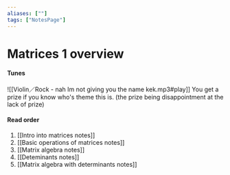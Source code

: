 ```yaml
---
aliases: [""]
tags: ["NotesPage"]
---
```


# Matrices 1 overview
#### Tunes
![[Violin／Rock - nah Im not giving you the name kek.mp3#play]]
You get a prize if you know who's theme this is. (the prize being disappointment at the lack of prize)

#### Read order
1) [[Intro into matrices notes]]
2) [[Basic operations of matrices notes]]
3) [[Matrix algebra notes]]
4) [[Deteminants notes]]
5) [[Matrix algebra with determinants notes]]
